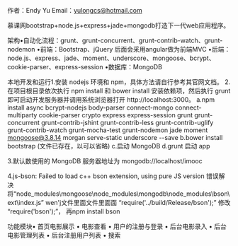 
作者：Endy Yu
Email：yulongcs@hotmail.com

慕课网bootstrap+node.js+express+jade+mongodb打造下一代web应用程序。

架构•自动化流程：grunt、grunt-concurrent、grunt-contrib-watch、grunt-nodemon
•前端：Bootstrap、jQuery  后面会采用angular做为前端MVC 
•后端：node.js、express、jade、moment、underscore、mongoose、bcrypt、cookie-parser、express-session
•数据库：MongoDB

本地开发和运行1.安装 nodejs 环境和 npm，具体方法请自行参考其官网文档。
2.在项目根目录依次执行  npm install  和  bower install 安装依赖项，然后执行  grunt  即可启动开发服务器并调用系统浏览器打开 http://localhost:3000。
  a.npm install  async bcrypt-nodejs body-parser connect-mongo connect-multiparty cookie-parser crypto express express-session grunt grunt-concurrent grunt-contrib-jshint grunt-contrib-less grunt-contrib-uglify grunt-contrib-watch grunt-mocha-test grunt-nodemon jade moment mongoose@3.8.14 morgan serve-static underscore --save
  b.bower install bootstrap (文件已存在，以可以省略)
  c.启动 MongoDB
  d.grunt 启动 app
  
3.默认数使用的 MongoDB 服务器地址为  mongodb://localhost/imooc 

4.js-bson: Failed to load c++ bson extension, using pure JS version 错误解决 
将“node_modules\mongoose\node_modules\mongodb\node_modules\bson\ext\index.js” wen'j文件里面文件里面面 “require('../build/Release/bson');” 修改 “require('bson');”，  再npm install bson

功能模块• 首页电影展示 
• 电影查看 
• 用户的注册与登录 
• 后台电影录入 
• 后台电影管理列表 
• 后台注册用户列表 
• 搜索
